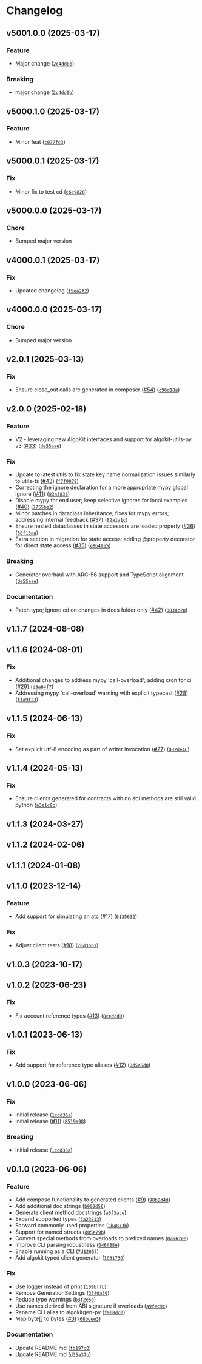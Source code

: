 # Changelog

<!--next-version-placeholder-->

## v5001.0.0 (2025-03-17)

### Feature

* Major change ([`2c4dd0b`](https://github.com/lempira/algokit-client-generator-py/commit/2c4dd0b378761998f5d0f8597d27c626286f8c1c))

### Breaking

* major change ([`2c4dd0b`](https://github.com/lempira/algokit-client-generator-py/commit/2c4dd0b378761998f5d0f8597d27c626286f8c1c))

## v5000.1.0 (2025-03-17)

### Feature

* Minor feat ([`c077fc3`](https://github.com/lempira/algokit-client-generator-py/commit/c077fc3d1dfdf7b72e27c8ae0bdbab9fd675be47))

## v5000.0.1 (2025-03-17)

### Fix

* Minor fix to test cd ([`c6e9828`](https://github.com/lempira/algokit-client-generator-py/commit/c6e982817e19946608d674b460042defed957319))

## v5000.0.0 (2025-03-17)

### Chore

* Bumped major version

## v4000.0.1 (2025-03-17)

### Fix

* Updated changelog ([`f5ea2f2`](https://github.com/lempira/algokit-client-generator-py/commit/f5ea2f22101f5d8d653fab26262c7a8c221516b1))

## v4000.0.0 (2025-03-17)

### Chore

* Bumped major version

## v2.0.1 (2025-03-13)

### Fix

* Ensure close_out calls are generated in composer ([#54](https://github.com/algorandfoundation/algokit-client-generator-py/issues/54)) ([`c96d18a`](https://github.com/algorandfoundation/algokit-client-generator-py/commit/c96d18aeb45780d8a0c23162198e297a0c8ed3d8))

## v2.0.0 (2025-02-18)

### Feature

* V2 - leveraging new AlgoKit interfaces and support for algokit-utils-py v3 ([#33](https://github.com/algorandfoundation/algokit-client-generator-py/issues/33)) ([`de55aae`](https://github.com/algorandfoundation/algokit-client-generator-py/commit/de55aaeab9b45753723cfda55bbc058358749bd5))

### Fix

* Update to latest utils to fix state key name normalization issues similarly to utils-ts ([#43](https://github.com/algorandfoundation/algokit-client-generator-py/issues/43)) ([`f7f9078`](https://github.com/algorandfoundation/algokit-client-generator-py/commit/f7f9078998c58a66bbd7adc23a3a132be55f9b48))
* Correcting the ignore declaration for a more appropriate mypy global ignore ([#41](https://github.com/algorandfoundation/algokit-client-generator-py/issues/41)) ([`83a3836`](https://github.com/algorandfoundation/algokit-client-generator-py/commit/83a383699a9ccd15a72709825d3bd891f5236990))
* Disable mypy for end user; keep selective ignores for local examples ([#40](https://github.com/algorandfoundation/algokit-client-generator-py/issues/40)) ([`7755be2`](https://github.com/algorandfoundation/algokit-client-generator-py/commit/7755be2708faec9e5cecf9cf04d7151d3ebcda7d))
* Minor patches in dataclass inheritance; fixes for mypy errors; addressing internal feedback ([#37](https://github.com/algorandfoundation/algokit-client-generator-py/issues/37)) ([`82a1a1c`](https://github.com/algorandfoundation/algokit-client-generator-py/commit/82a1a1c304782877550d2f2ea137787b56b91015))
* Ensure nested dataclasses in state accessors are loaded properly ([#36](https://github.com/algorandfoundation/algokit-client-generator-py/issues/36)) ([`58f13aa`](https://github.com/algorandfoundation/algokit-client-generator-py/commit/58f13aae382136fb4ce37f1b0c44717e5258d2d3))
* Extra section in migration for state access; adding @property decorator for direct state access ([#35](https://github.com/algorandfoundation/algokit-client-generator-py/issues/35)) ([`e8b49e5`](https://github.com/algorandfoundation/algokit-client-generator-py/commit/e8b49e57de9cb27fc9ec18a93050929c63e574c4))

### Breaking

* Generator overhaul with ARC-56 support and TypeScript alignment ([`de55aae`](https://github.com/algorandfoundation/algokit-client-generator-py/commit/de55aaeab9b45753723cfda55bbc058358749bd5))

### Documentation

* Patch typo; ignore cd on changes in docs folder only ([#42](https://github.com/algorandfoundation/algokit-client-generator-py/issues/42)) ([`0034c28`](https://github.com/algorandfoundation/algokit-client-generator-py/commit/0034c283fd6597ecfb00a98fbaa9611feb610948))

## v1.1.7 (2024-08-08)



## v1.1.6 (2024-08-01)

### Fix

* Additional changes to address mypy 'call-overload'; adding cron for ci ([#29](https://github.com/algorandfoundation/algokit-client-generator-py/issues/29)) ([`d3a64f7`](https://github.com/algorandfoundation/algokit-client-generator-py/commit/d3a64f78792d003520ab4283390571de9502ad23))
* Addressing mypy 'call-overload' warning with explicit typecast ([#28](https://github.com/algorandfoundation/algokit-client-generator-py/issues/28)) ([`ffa9f23`](https://github.com/algorandfoundation/algokit-client-generator-py/commit/ffa9f23d072ed7fc354394a045bf7c2b9ce3a04a))

## v1.1.5 (2024-06-13)

### Fix

* Set explicit utf-8 encoding as part of writer invocation ([#27](https://github.com/algorandfoundation/algokit-client-generator-py/issues/27)) ([`002de46`](https://github.com/algorandfoundation/algokit-client-generator-py/commit/002de46a4e1932b1bac45ffc90ca8f86129f6201))

## v1.1.4 (2024-05-13)

### Fix

* Ensure clients generated for contracts with no abi methods are still valid python ([`a3e1c8b`](https://github.com/algorandfoundation/algokit-client-generator-py/commit/a3e1c8b88669cd148d51d3856afd2e9fdf8a8c9b))

## v1.1.3 (2024-03-27)



## v1.1.2 (2024-02-06)



## v1.1.1 (2024-01-08)



## v1.1.0 (2023-12-14)

### Feature

* Add support for simulating an atc ([#17](https://github.com/algorandfoundation/algokit-client-generator-py/issues/17)) ([`6135632`](https://github.com/algorandfoundation/algokit-client-generator-py/commit/6135632ec18cd9ec8652838031afc05c1e84528e))

### Fix

* Adjust client tests ([#18](https://github.com/algorandfoundation/algokit-client-generator-py/issues/18)) ([`76d36b1`](https://github.com/algorandfoundation/algokit-client-generator-py/commit/76d36b1dd414bac27c2d672d1534475b0181ac9b))

## v1.0.3 (2023-10-17)



## v1.0.2 (2023-06-23)

### Fix

* Fix account reference types ([#13](https://github.com/algorandfoundation/algokit-client-generator-py/issues/13)) ([`8cedcd9`](https://github.com/algorandfoundation/algokit-client-generator-py/commit/8cedcd92cb81fa8be302940b195fe522be937c8a))

## v1.0.1 (2023-06-13)

### Fix

* Add support for reference type aliases ([#12](https://github.com/algorandfoundation/algokit-client-generator-py/issues/12)) ([`0d5a5d8`](https://github.com/algorandfoundation/algokit-client-generator-py/commit/0d5a5d844f2594f0da29749e56d9a64ed0bfc2c6))

## v1.0.0 (2023-06-06)

### Fix

* Initial release ([`1cdd35a`](https://github.com/algorandfoundation/algokit-client-generator-py/commit/1cdd35ac97560c9fe2c7e3fef7a0dd020fa093fd))
* Initial release ([#11](https://github.com/algorandfoundation/algokit-client-generator-py/issues/11)) ([`8519a98`](https://github.com/algorandfoundation/algokit-client-generator-py/commit/8519a98387bed0cc28feaf7eb6d39d64204bba84))

### Breaking

* initial release ([`1cdd35a`](https://github.com/algorandfoundation/algokit-client-generator-py/commit/1cdd35ac97560c9fe2c7e3fef7a0dd020fa093fd))

## v0.1.0 (2023-06-06)

### Feature

* Add compose functionality to generated clients ([#9](https://github.com/algorandfoundation/algokit-client-generator-py/issues/9)) ([`98b8d4d`](https://github.com/algorandfoundation/algokit-client-generator-py/commit/98b8d4d8330fc5dbf2351407540f848b80008989))
* Add additional doc strings ([`b900d56`](https://github.com/algorandfoundation/algokit-client-generator-py/commit/b900d56ffcee007c61361f63f3248b4a2952931c))
* Generate client method docstrings ([`a0f3ace`](https://github.com/algorandfoundation/algokit-client-generator-py/commit/a0f3ace59f7630451ebc5360fc79387b2bc03b07))
* Expand supported types ([`5a23813`](https://github.com/algorandfoundation/algokit-client-generator-py/commit/5a23813fd5105fc1ad900e4e729bca63ad7413bd))
* Forward commonly used properties ([`2b4873b`](https://github.com/algorandfoundation/algokit-client-generator-py/commit/2b4873bc8ce374eaf1fa65d74cc42b90068d19f5))
* Support for named structs ([`d05e79b`](https://github.com/algorandfoundation/algokit-client-generator-py/commit/d05e79bc1b8c993157e775d8edfa1723dcf3256e))
* Convert special methods from overloads to prefixed names ([`0aa67e6`](https://github.com/algorandfoundation/algokit-client-generator-py/commit/0aa67e63404e000c7e6993a3595cd93b56999630))
* Improve CLI parsing robustness ([`046f88e`](https://github.com/algorandfoundation/algokit-client-generator-py/commit/046f88e34dbf24cbf6adeac7e6857c9d6c007a28))
* Enable running as a CLI ([`7d12057`](https://github.com/algorandfoundation/algokit-client-generator-py/commit/7d120573888a3066b51922e0e322be57a8514a2c))
* Add algokit typed client generator ([`1831730`](https://github.com/algorandfoundation/algokit-client-generator-py/commit/1831730faae20b401c87e1e4c720875197476736))

### Fix

* Use logger instead of print ([`109bffb`](https://github.com/algorandfoundation/algokit-client-generator-py/commit/109bffb6d44fff3288ecbf1f233228f3eb86ec24))
* Remove GenerationSettings ([`3340a39`](https://github.com/algorandfoundation/algokit-client-generator-py/commit/3340a394ed8b7a40f72b34df5a4743a5fa34ade3))
* Reduce type warnings ([`b3f2e5e`](https://github.com/algorandfoundation/algokit-client-generator-py/commit/b3f2e5ebf2a0cc9f2e7c19278cc7ea455d9bc03a))
* Use names derived from ABI signature if overloads ([`a9fec9c`](https://github.com/algorandfoundation/algokit-client-generator-py/commit/a9fec9c2f00d24dbab4dceec7e6912a89747c0d7))
* Rename CLI alias to algokitgen-py ([`f968dd0`](https://github.com/algorandfoundation/algokit-client-generator-py/commit/f968dd02dacc5846061e8935d3725258f4a60c85))
* Map byte[] to bytes ([#3](https://github.com/algorandfoundation/algokit-client-generator-py/issues/3)) ([`68bdee3`](https://github.com/algorandfoundation/algokit-client-generator-py/commit/68bdee392dd811227e694c2f1aac0d57dde6ee0e))

### Documentation

* Update README.md ([`fb197c0`](https://github.com/algorandfoundation/algokit-client-generator-py/commit/fb197c0a47fc3d6f82cb62c6a2be6c607bc636ad))
* Update README.md ([`d35a37b`](https://github.com/algorandfoundation/algokit-client-generator-py/commit/d35a37b9868ff14747395ca9ece6bd83fc476e37))
